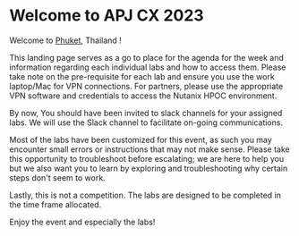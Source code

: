 # Welcome to APJ CX 2023

Welcome to [Phuket](https://en.wikipedia.org/wiki/Phuket_(city)), Thailand !


This landing page serves as a go to place for the agenda for the week and information regarding each individual labs and how to access them. Please take note on the pre-requisite for each lab and ensure you use the work laptop/Mac for VPN connections. For partners, please use the appropriate VPN software and credentials to access the Nutanix HPOC environment.

By now, You should have been invited to slack channels for your assigned labs. We will use the Slack channel to facilitate on-going communications.

Most of the labs have been customized for this event, as such you may encounter small errors or instructions that may not make sense. Please take this opportunity to troubleshoot before escalating; we are here to help you but we also want you to learn by exploring and troubleshooting why certain steps don't seem to work.

Lastly, this is not a competition. The labs are designed to be completed in the time frame allocated. 

Enjoy the event and especially the labs!